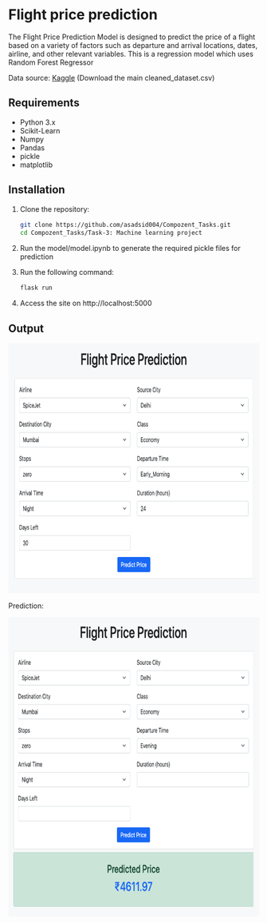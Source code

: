 # Flight price prediction

The Flight Price Prediction Model is designed to predict the price of a flight based on a variety of factors such as departure and arrival locations, dates, airline, and other relevant variables. This is a regression model which uses Random Forest Regressor

Data source: [Kaggle](https://www.kaggle.com/datasets/shubhambathwal/flight-price-prediction)
(Download the main cleaned_dataset.csv)

## Requirements

- Python 3.x
- Scikit-Learn
- Numpy
- Pandas
- pickle
- matplotlib

## Installation

1. Clone the repository:

   ```bash
   git clone https://github.com/asadsid004/Compozent_Tasks.git
   cd Compozent_Tasks/Task-3: Machine learning project
   ```

2. Run the model/model.ipynb to generate the required pickle files for prediction

3. Run the following command:

   ```bash
   flask run
   ```

4. Access the site on http://localhost:5000

## Output

<img src="screenshots/output1.png" width="700" height="500" />

Prediction:

<img src="screenshots/output2.png" width="700" height="600" />
